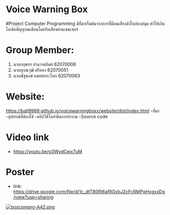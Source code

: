 # Voice Warning Box
#Project Computer Programming
มีที่มาเริ่มต้นจากการที่มีคนเสียงดังในห้องสมุด ทำให้เกิดไอเดียสัญญาณเตือนโดยรับเสียงผ่านเซนเซอร์

# Group Member:
1. นายกฤษกร อำนาจสถิตย์ 62070006
2. นายญาณวุฒิ ศรีทอง 62070051
3. นายณัฐพงษ์ แพทย์กระโทก 62070063


# Website:
  https://ball9989.github.io/voicewarningboxx/website/dist/index.html
    -ที่มา
    -อุปกรณ์ที่ต้องใช้
    -คลิปวีดีโอสาธิตการทำงาน
    -Source code



# Video link
- https://youtu.be/g3WydCwx7uM


# Poster
- link: https://drive.google.com/file/d/1c_dtT80RI6af8GvbJ2cFcRMPqHxgxxDg/view?usp=sharing

[![poscpmpro-A42.png](https://i.imgur.com/A9gbGpq.jpg)](https://i.imgur.com/A9gbGpq)
